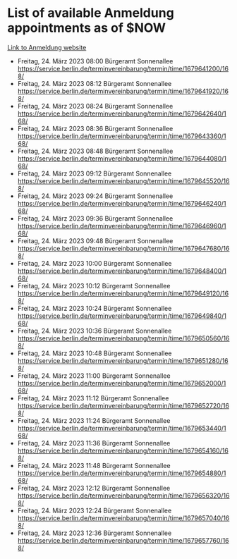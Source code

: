 # List of available Anmeldung appointments as of $NOW
[Link to Anmeldung website](https://service.berlin.de/terminvereinbarung/termin/tag.php?termin=1&anliegen[]=120686&dienstleisterlist=122210,122217,327316,122219,327312,122227,327314,122231,327346,122243,327348,122254,122252,329742,122260,329745,122262,329748,122271,327278,122273,327274,122277,327276,330436,122280,327294,122282,327290,122284,327292,122291,327270,122285,327266,122286,327264,122296,327268,150230,329760,122297,327286,122294,327284,122312,329763,122314,329775,122304,327330,122311,327334,122309,327332,317869,122281,327352,122279,329772,122283,122276,327324,122274,327326,122267,329766,122246,327318,122251,327320,122257,327322,122208,327298,122226,327300&herkunft=http%3A%2F%2Fservice.berlin.de%2Fdienstleistung%2F120686%2F)
- Freitag, 24. März 2023 08:00 Bürgeramt Sonnenallee https://service.berlin.de/terminvereinbarung/termin/time/1679641200/168/
- Freitag, 24. März 2023 08:12 Bürgeramt Sonnenallee https://service.berlin.de/terminvereinbarung/termin/time/1679641920/168/
- Freitag, 24. März 2023 08:24 Bürgeramt Sonnenallee https://service.berlin.de/terminvereinbarung/termin/time/1679642640/168/
- Freitag, 24. März 2023 08:36 Bürgeramt Sonnenallee https://service.berlin.de/terminvereinbarung/termin/time/1679643360/168/
- Freitag, 24. März 2023 08:48 Bürgeramt Sonnenallee https://service.berlin.de/terminvereinbarung/termin/time/1679644080/168/
- Freitag, 24. März 2023 09:12 Bürgeramt Sonnenallee https://service.berlin.de/terminvereinbarung/termin/time/1679645520/168/
- Freitag, 24. März 2023 09:24 Bürgeramt Sonnenallee https://service.berlin.de/terminvereinbarung/termin/time/1679646240/168/
- Freitag, 24. März 2023 09:36 Bürgeramt Sonnenallee https://service.berlin.de/terminvereinbarung/termin/time/1679646960/168/
- Freitag, 24. März 2023 09:48 Bürgeramt Sonnenallee https://service.berlin.de/terminvereinbarung/termin/time/1679647680/168/
- Freitag, 24. März 2023 10:00 Bürgeramt Sonnenallee https://service.berlin.de/terminvereinbarung/termin/time/1679648400/168/
- Freitag, 24. März 2023 10:12 Bürgeramt Sonnenallee https://service.berlin.de/terminvereinbarung/termin/time/1679649120/168/
- Freitag, 24. März 2023 10:24 Bürgeramt Sonnenallee https://service.berlin.de/terminvereinbarung/termin/time/1679649840/168/
- Freitag, 24. März 2023 10:36 Bürgeramt Sonnenallee https://service.berlin.de/terminvereinbarung/termin/time/1679650560/168/
- Freitag, 24. März 2023 10:48 Bürgeramt Sonnenallee https://service.berlin.de/terminvereinbarung/termin/time/1679651280/168/
- Freitag, 24. März 2023 11:00 Bürgeramt Sonnenallee https://service.berlin.de/terminvereinbarung/termin/time/1679652000/168/
- Freitag, 24. März 2023 11:12 Bürgeramt Sonnenallee https://service.berlin.de/terminvereinbarung/termin/time/1679652720/168/
- Freitag, 24. März 2023 11:24 Bürgeramt Sonnenallee https://service.berlin.de/terminvereinbarung/termin/time/1679653440/168/
- Freitag, 24. März 2023 11:36 Bürgeramt Sonnenallee https://service.berlin.de/terminvereinbarung/termin/time/1679654160/168/
- Freitag, 24. März 2023 11:48 Bürgeramt Sonnenallee https://service.berlin.de/terminvereinbarung/termin/time/1679654880/168/
- Freitag, 24. März 2023 12:12 Bürgeramt Sonnenallee https://service.berlin.de/terminvereinbarung/termin/time/1679656320/168/
- Freitag, 24. März 2023 12:24 Bürgeramt Sonnenallee https://service.berlin.de/terminvereinbarung/termin/time/1679657040/168/
- Freitag, 24. März 2023 12:36 Bürgeramt Sonnenallee https://service.berlin.de/terminvereinbarung/termin/time/1679657760/168/
